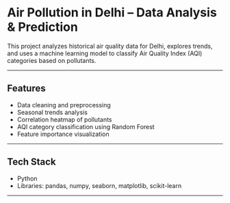 #  Air Pollution in Delhi – Data Analysis & Prediction

This project analyzes historical air quality data for Delhi, explores trends, and uses a machine learning model to classify Air Quality Index (AQI) categories based on pollutants.

---

## Features
- Data cleaning and preprocessing
- Seasonal trends analysis
- Correlation heatmap of pollutants
- AQI category classification using Random Forest
- Feature importance visualization

---

##  Tech Stack
- Python
- Libraries: pandas, numpy, seaborn, matplotlib, scikit-learn

---
